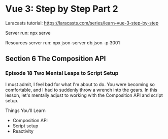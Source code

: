 # Vue 3: Step by Step Part 2

Laracasts tutorial: https://laracasts.com/series/learn-vue-3-step-by-step

Server run: npx serve

Resources server run: npx json-server db.json -p 3001

## Section 6 The Composition API
### Episode 18 Two Mental Leaps to Script Setup

I must admit, I feel bad for what I'm about to do. You were becoming so comfortable, and I had to suddenly throw a wrench into the gears. In this lesson, let's mentally adjust to working with the Composition API and script setup.

Things You'll Learn
- Composition API
- Script setup
- Reactivity